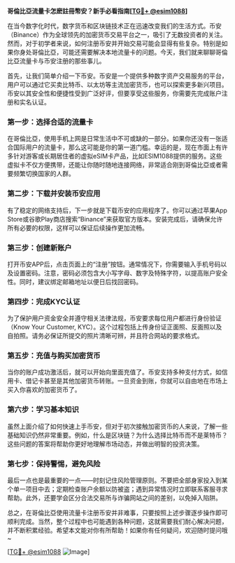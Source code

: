 **哥倫比亞流量卡怎麽註冊幣安？新手必看指南[[TG💪+ @esim1088](https://t.me/s/esim1088)]**

在当今数字化时代，数字货币和区块链技术正在迅速改变我们的生活方式。币安（Binance）作为全球领先的加密货币交易平台之一，吸引了无数投资者的关注。然而，对于初学者来说，如何注册币安并开始交易可能会显得有些复杂。特别是如果你身处哥倫比亞，可能还需要解决本地流量卡的问题。今天，我们就来聊聊哥倫比亞流量卡与币安注册的那些事儿。

首先，让我们简单介绍一下币安。币安是一个提供多种数字资产交易服务的平台，用户可以通过它买卖比特币、以太坊等主流加密货币，也可以探索更多新兴项目。币安以其安全性和便捷性受到广泛好评，但要享受这些服务，你需要先完成账户注册和实名认证。

### **第一步：选择合适的流量卡**
在哥倫比亞，使用手机上网是日常生活中不可或缺的一部分。如果你还没有一张适合国际用户的流量卡，那么这可能是你的第一道门槛。幸运的是，现在市面上有许多针对游客或长期居住者的虚拟eSIM卡产品，比如ESIM1088提供的服务。这些虚拟卡不仅方便携带，还能让你随时随地连接网络，非常适合刚到哥倫比亞或者需要频繁切换国家的人群。

### **第二步：下载并安装币安应用**
有了稳定的网络支持后，下一步就是下载币安的应用程序了。你可以通过苹果App Store或谷歌Play商店搜索“Binance”来获取官方版本。安装完成后，请确保允许所有必要的权限，这样可以保证后续操作更加流畅。

### **第三步：创建新账户**
打开币安APP后，点击页面上的“注册”按钮。通常情况下，你需要输入手机号码以及设置密码。注意，密码必须包含大小写字母、数字及特殊字符，以提高账户安全性。同时，建议绑定邮箱地址以便日后找回密码。

### **第四步：完成KYC认证**
为了保护用户资金安全并遵守相关法律法规，币安要求每位用户都进行身份验证（Know Your Customer, KYC）。这个过程包括上传身份证正面照、反面照以及自拍照。请务必保证所提交的照片清晰可辨，并且符合网站的要求格式。

### **第五步：充值与购买加密货币**
当你的账户成功激活后，就可以开始向里面充值了。币安支持多种支付方式，如信用卡、借记卡甚至是其他加密货币转账。一旦资金到账，你就可以自由地在市场上买入你喜欢的加密货币了。

### **第六步：学习基本知识**
虽然上面介绍了如何快速上手币安，但对于初次接触加密货币的人来说，了解一些基础知识仍然非常重要。例如，什么是区块链？为什么选择比特币而不是莱特币？这些问题的答案将帮助你更好地理解市场动态，并做出明智的投资决策。

### **第七步：保持警惕，避免风险**
最后一点也是最重要的一点——时刻记住风险管理原则。不要把全部身家投入到某个单一项目中去；定期检查账户余额以防被盗；遇到异常情况时立即联系客服寻求帮助。此外，还要学会区分合法交易所与诈骗网站之间的差别，以免掉入陷阱。

总之，在哥倫比亞使用流量卡注册币安并非难事，只要按照上述步骤逐步操作即可顺利完成。当然，整个过程中也可能遇到各种问题，这就需要我们耐心解决问题，并不断积累经验。希望本文能对你有所帮助！如果你有任何疑问，欢迎随时提问哦~

[[TG💪+ @esim1088](https://t.me/s/esim1088) ![Image](https://i.postimg.cc/4NQfJmqS/Snipaste-2025-05-13-00-14-12.png)]